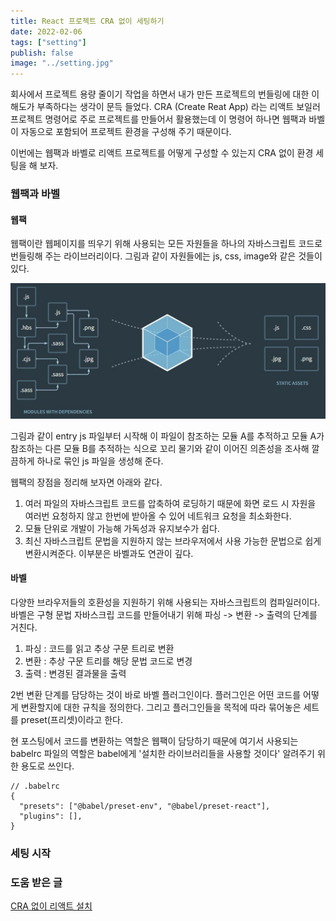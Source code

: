 ```yaml
---
title: React 프로젝트 CRA 없이 세팅하기
date: 2022-02-06
tags: ["setting"]
publish: false
image: "../setting.jpg"
---
```


회사에서 프로젝트 용량 줄이기 작업을 하면서 내가 만든 프로젝트의 번들링에 대한 이해도가 부족하다는 생각이 문득 들었다. CRA (Create Reat App) 라는 리액트 보일러 프로젝트 명령어로 주로 프로젝트를 만들어서 활용했는데 이 명령어 하나면 웹팩과 바벨이 자동으로 포함되어 프로젝트 환경을 구성해 주기 때문이다.

이번에는 웹팩과 바벨로 리액트 프로젝트를 어떻게 구성할 수 있는지 CRA 없이 환경 세팅을 해 보자.

### 웹팩과 바벨

#### 웹팩

웹팩이란 웹페이지를 띄우기 위해 사용되는 모든 자원들을 하나의 자바스크립트 코드로 번들링해 주는 라이브러리이다. 그림과 같이 자원들에는 js, css, image와 같은 것들이 있다.

![웹팩](./image1.jpg)

그림과 같이 entry js 파일부터 시작해 이 파일이 참조하는 모듈 A를 추적하고 모듈 A가 참조하는 다른 모듈 B를 추적하는 식으로 꼬리 물기와 같이 이어진 의존성을 조사해 깔끔하게 하나로 묶인 js 파일을 생성해 준다.

웹팩의 장점을 정리해 보자면 아래와 같다.

1. 여러 파일의 자바스크립트 코드를 압축하여 로딩하기 때문에 화면 로드 시 자원을 여러번 요청하지 않고 한번에 받아올 수 있어 네트워크 요청을 최소화한다.
2. 모듈 단위로 개발이 가능해 가독성과 유지보수가 쉽다.
3. 최신 자바스크립트 문법을 지원하지 않는 브라우저에서 사용 가능한 문법으로 쉽게 변환시켜준다. 이부분은 바벨과도 연관이 깊다.

#### 바벨

다양한 브라우저들의 호환성을 지원하기 위해 사용되는 자바스크립트의 컴파일러이다.  
바벨은 구형 문법 자바스크립 코드를 만들어내기 위해 파싱 -> 변환 -> 출력의 단계를 거친다.

1. 파싱 : 코드를 읽고 추상 구문 트리로 변환
2. 변환 : 추상 구문 트리를 해당 문법 코드로 변경
3. 출력 : 변경된 결과물을 출력

2번 변환 단계를 담당하는 것이 바로 바벨 플러그인이다. 플러그인은 어떤 코드를 어떻게 변환할지에 대한 규칙을 정의한다. 그리고 플러그인들을 목적에 따라 묶어놓은 세트를 preset(프리셋)이라고 한다.

현 포스팅에서 코드를 변환하는 역할은 웹팩이 담당하기 때문에 여기서 사용되는 babelrc 파일의 역할은 babel에게 '설치한 라이브러리들을 사용할 것이다' 알려주기 위한 용도로 쓰인다.

```babelrc
// .babelrc
{
  "presets": ["@babel/preset-env", "@babel/preset-react"],
  "plugins": [],
}
```

### 세팅 시작

### 도움 받은 글

[CRA 없이 리액트 설치](https://medium.com/@_diana_lee/cra%EC%97%86%EC%9D%B4-%EB%A6%AC%EC%95%A1%ED%8A%B8-%ED%94%84%EB%A1%9C%EC%A0%9D%ED%8A%B8-%EC%8B%9C%EC%9E%91%ED%95%98%EA%B8%B0-feat-%EC%9B%B9%ED%8C%A9-%EB%B0%94%EB%B2%A8-74f5bc3c5da1)
